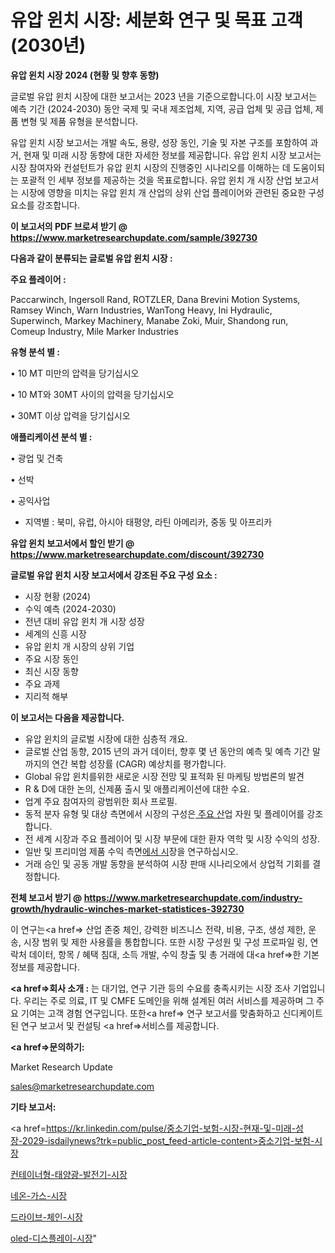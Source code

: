# 유압 윈치 시장: 세분화 연구 및 목표 고객(2030년)

<strong>유압 윈치 시장 2024 (현황 및 향후 동향)</strong>

글로벌 유압 윈치 시장에 대한 보고서는 2023 년을 기준으로합니다.이 시장 보고서는 예측 기간 (2024-2030) 동안 국제 및 국내 제조업체, 지역, 공급 업체 및 공급 업체, 제품 변형 및 제품 유형을 분석합니다.

유압 윈치 시장 보고서는 개발 속도, 용량, 성장 동인, 기술 및 자본 구조를 포함하여 과거, 현재 및 미래 시장 동향에 대한 자세한 정보를 제공합니다. 유압 윈치 시장 보고서는 시장 참여자와 컨설턴트가 유압 윈치 시장의 진행중인 시나리오를 이해하는 데 도움이되는 포괄적 인 세부 정보를 제공하는 것을 목표로합니다. 유압 윈치 개 시장 산업 보고서는 시장에 영향을 미치는 유압 윈치 개 산업의 상위 산업 플레이어와 관련된 중요한 구성 요소를 강조합니다.



<strong>이 보고서의 PDF 브로셔 받기 @ <a href=https://www.marketresearchupdate.com/sample/392730>https://www.marketresearchupdate.com/sample/392730</a></strong>



<strong>다음과 같이 분류되는 글로벌 유압 윈치 시장 :</strong>



<strong>주요 플레이어 :</strong>

Paccarwinch, Ingersoll Rand, ROTZLER, Dana Brevini Motion Systems, Ramsey Winch, Warn Industries, WanTong Heavy, Ini Hydraulic, Superwinch, Markey Machinery, Manabe Zoki, Muir, Shandong run, Comeup Industry, Mile Marker Industries



<strong>유형 분석 별 :</strong>

• 10 MT 미만의 압력을 당기십시오

• 10 MT와 ​​30MT 사이의 압력을 당기십시오

• 30MT 이상 압력을 당기십시오



<strong>애플리케이션 분석 별 :</strong>

• 광업 및 건축

• 선박

• 공익사업

<ul>
  <li>지역별 : 북미, 유럽, 아시아 태평양, 라틴 아메리카, 중동 및 아프리카</li>
</ul>


<strong>유압 윈치 보고서에서 할인 받기 @ <a href=https://www.marketresearchupdate.com/discount/392730>https://www.marketresearchupdate.com/discount/392730</a></strong>



<strong>글로벌 유압 윈치 시장 보고서에서 강조된 주요 구성 요소 :</strong>
<ul>
  <li>시장 현황 (2024)</li>
  <li>수익 예측 (2024-2030)</li>
  <li>전년 대비 유압 윈치 개 시장 성장</li>
  <li>세계의 신흥 시장</li>
  <li>유압 윈치 개 시장의 상위 기업</li>
  <li>주요 시장 동인</li>
  <li>최신 시장 동향</li>
  <li>주요 과제</li>
  <li>지리적 해부</li>
</ul>


<strong>이 보고서는 다음을 제공합니다.</strong>
<ul>
  <li>유압 윈치의 글로벌 시장에 대한 심층적 개요.</li>
  <li>글로벌 산업 동향, 2015 년의 과거 데이터, 향후 몇 년 동안의 예측 및 예측 기간 말까지의 연간 복합 성장률 (CAGR) 예상치를 평가합니다.</li>
  <li>Global 유압 윈치를위한 새로운 시장 전망 및 표적화 된 마케팅 방법론의 발견</li>
  <li>R &amp; D에 대한 논의, 신제품 출시 및 애플리케이션에 대한 수요.</li>
  <li>업계 주요 참여자의 광범위한 회사 프로필.</li>
  <li>동적 분자 유형 및 대상 측면에서 시장의 구성은<a href=> 주요 산</a>업 자원 및 플레이어를 강조합니다.</li>
  <li>전 세계 시장과 주요 플레이어 및 시장 부문에 대한 환자 역학 및 시장 수익의 성장.</li>
  <li>일반 및 프리미엄 제품 수익 측면<a href=>에서 시</a>장을 연구하십시오.</li>
  <li>거래 승인 및 공동 개발 동향을 분석하여 시장 판매 시나리오에서 상업적 기회를 결정합니다.</li>
</ul>



<strong>전체 보고서 받기 @ <a href=https://www.marketresearchupdate.com/industry-growth/hydraulic-winches-market-statistices-392730>https://www.marketresearchupdate.com/industry-growth/hydraulic-winches-market-statistices-392730</a></strong>

이 연구는<a href=> 산업 존중</a> 체인, 강력한 비즈니스 전략, 비용, 구조, 생성 제한, 운송, 시장 범위 및 제한 사용률을 통합합니다. 또한 시장 구성원 및 구성 프로파일 링, 연락처 데이터, 항목 / 혜택 침대, 소득 개발, 수익 창출 및 총 거래에 대<a href=>한 기본 </a>정보를 제공합니다.



<strong><a href=>회사 소</a>개 :</strong>
는 대기업, 연구 기관 등의 수요를 충족시키는 시장 조사 기업입니다. 우리는 주로 의료, IT 및 CMFE 도메인을 위해 설계된 여러 서비스를 제공하며 그 주요 기여는 고객 경험 연구입니다. 또한<a href=> 연구 보</a>고서를 맞춤화하고 신디케이트 된 연구 보고서 및 컨설팅 <a href=>서비스</a>를 제공합니다.



<strong><a href=>문의하기:</a></strong>

Market Research Update

sales@marketresearchupdate.com



<strong>기타 보고서:</strong>

<a href=https://kr.linkedin.com/pulse/중소기업-보험-시장-현재-및-미래-성장-2029-isdailynews?trk=public_post_feed-article-content>중소기업-보험-시장</a>

<a href=https://www.linkedin.com/pulse/컨테이너형-태양광-발전기-시장-진입-전략-및-위험-평가2029년/>컨테이너형-태양광-발전기-시장</a>

<a href=https://www.linkedin.com/pulse/네온-가스-시장-진입-전략-및-위험-평가2029년-data-dive-diaries-24-analysis-xh0mf/>네온-가스-시장</a>

<a href=https://www.linkedin.com/pulse/드라이브-체인-시장-동향-및-성장-전망-survey-spotlight-pro-24-analysis-ig2yf/>드라이브-체인-시장</a>

<a href=https://www.linkedin.com/pulse/oled-디스플레이-시장-진입-전략-및-위험-평가2030년-isdailynews-mgr8c/>oled-디스플레이-시장</a>"
